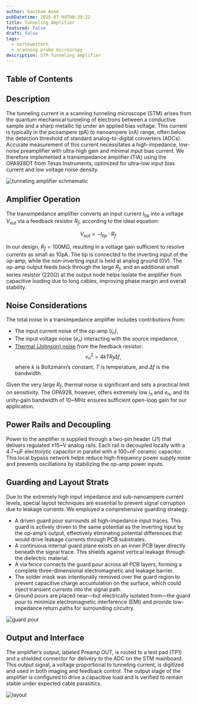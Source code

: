 ```yaml
---
author: Gautham Anne
pubDatetime: 2025-07-04T00:39:22
title: Tunneling Amplifier
featured: false
draft: false
tags:
  - northwestern
  - scanning probe microscopy
description: STM Tunneling Amplifier
---
```


## Table of Contents

## Description

The tunneling current in a scanning tunneling microscope (STM) arises from the quantum mechanical tunneling of electrons between a conductive sample and a sharp metallic tip under an applied bias voltage. This current is typically in the picoampere (pA) to nanoampere (nA) range, often below the detection threshold of standard analog-to-digital converters (ADCs). Accurate measurement of this current necessitates a high-impedance, low-noise preamplifier with ultra-high gain and minimal input bias current. We therefore implemented a transimpedance amplifier (TIA) using the OPA928DT from Texas Instruments, optimized for ultra-low input bias current and low voltage noise density.

![tunneling amplifier schmematic](@assets/images/stm-7_11_2025_IMAGES/tschem.png)

## Amplifier Operation

The transimpedance amplifier converts an input current $I_{\text{tip}}$ into a voltage $V_{\text{out}}$ via a feedback resistor $R_f$, according to the ideal equation:

$$
V_{\text{out}} = -I_{\text{tip}} \cdot R_f.
$$

In our design, $R_f = 100\mathrm{M\Omega}$, resulting in a voltage gain sufficient to resolve currents as small as 10pA. The tip is connected to the inverting input of the op-amp, while the non-inverting input is held at analog ground (0V). The op-amp output feeds back through the large $R_f$, and an additional small series resistor (220$\Omega$) at the output node helps isolate the amplifier from capacitive loading due to long cables, improving phase margin and overall stability.

## Noise Considerations

The total noise in a transimpedance amplifier includes contributions from:

- The input current noise of the op-amp ($i_n$),
- The input voltage noise ($e_n$) interacting with the source impedance,
- [Thermal (Johnson) noise](/posts/thermal-noise-derivation) from the feedback resistor:
  $$
  v_n^2 = 4kTR_f \Delta f,
  $$
  where $k$ is Boltzmann’s constant, $T$ is temperature, and $\Delta f$ is the bandwidth.

Given the very large $R_f$, thermal noise is significant and sets a practical limit on sensitivity. The OPA928, however, offers extremely low $i_n$ and $e_n$, and its unity-gain bandwidth of 10~MHz ensures sufficient open-loop gain for our application.

## Power Rails and Decoupling

Power to the amplifier is supplied through a two-pin header (J1) that delivers regulated $\pm15$~V analog rails. Each rail is decoupled locally with a 4.7~$\mu$F electrolytic capacitor in parallel with a 100~nF ceramic capacitor. This local bypass network helps reduce high-frequency power supply noise and prevents oscillations by stabilizing the op-amp power inputs.

## Guarding and Layout Strats

Due to the extremely high input impedance and sub-nanoampere current levels, special layout techniques are essential to prevent signal corruption due to leakage currents. We employed a comprehensive guarding strategy:

- A driven guard pour surrounds all high-impedance input traces. This guard is actively driven to the same potential as the inverting input by the op-amp’s output, effectively eliminating potential differences that would drive leakage currents through PCB substrates.
- A continuous internal guard plane exists on an inner PCB layer directly beneath the signal trace. This shields against vertical leakage through the dielectric material.
- A via fence connects the guard pour across all PCB layers, forming a complete three-dimensional electromagnetic and leakage barrier.
- The solder mask was intentionally removed over the guard region to prevent capacitive charge accumulation on the surface, which could inject transient currents into the signal path.
- Ground pours are placed near—but electrically isolated from—the guard pour to minimize electromagnetic interference (EMI) and provide low-impedance return paths for surrounding circuitry.

![guard pour](@assets/images/stm-7_11_2025_IMAGES/guard.png)

## Output and Interface

The amplifier’s output, labeled Preamp OUT, is routed to a test pad (TP1) and a shielded connector for delivery to the ADC on the STM mainboard. This output signal, a voltage proportional to tunneling current, is digitized and used in both imaging and feedback control. The output stage of the amplifier is configured to drive a capacitive load and is verified to remain stable under expected cable parasitics.

![layout](@assets/images/stm-7_11_2025_IMAGES/tpics.png)

